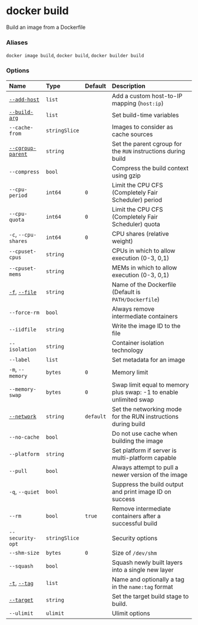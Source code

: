 # docker build

<!---MARKER_GEN_START-->
Build an image from a Dockerfile

### Aliases

`docker image build`, `docker build`, `docker builder build`

### Options

| Name                                                                                                                                                 | Type          | Default   | Description                                                       |
|:-----------------------------------------------------------------------------------------------------------------------------------------------------|:--------------|:----------|:------------------------------------------------------------------|
| [`--add-host`](https://docs.docker.com/reference/cli/docker/buildx/build/#add-host)                                                                  | `list`        |           | Add a custom host-to-IP mapping (`host:ip`)                       |
| [`--build-arg`](https://docs.docker.com/reference/cli/docker/buildx/build/#build-arg)                                                                | `list`        |           | Set build-time variables                                          |
| `--cache-from`                                                                                                                                       | `stringSlice` |           | Images to consider as cache sources                               |
| [`--cgroup-parent`](https://docs.docker.com/reference/cli/docker/buildx/build/#cgroup-parent)                                                        | `string`      |           | Set the parent cgroup for the `RUN` instructions during build     |
| `--compress`                                                                                                                                         | `bool`        |           | Compress the build context using gzip                             |
| `--cpu-period`                                                                                                                                       | `int64`       | `0`       | Limit the CPU CFS (Completely Fair Scheduler) period              |
| `--cpu-quota`                                                                                                                                        | `int64`       | `0`       | Limit the CPU CFS (Completely Fair Scheduler) quota               |
| `-c`, `--cpu-shares`                                                                                                                                 | `int64`       | `0`       | CPU shares (relative weight)                                      |
| `--cpuset-cpus`                                                                                                                                      | `string`      |           | CPUs in which to allow execution (0-3, 0,1)                       |
| `--cpuset-mems`                                                                                                                                      | `string`      |           | MEMs in which to allow execution (0-3, 0,1)                       |
| [`-f`](https://docs.docker.com/reference/cli/docker/buildx/build/#file), [`--file`](https://docs.docker.com/reference/cli/docker/buildx/build/#file) | `string`      |           | Name of the Dockerfile (Default is `PATH/Dockerfile`)             |
| `--force-rm`                                                                                                                                         | `bool`        |           | Always remove intermediate containers                             |
| `--iidfile`                                                                                                                                          | `string`      |           | Write the image ID to the file                                    |
| `--isolation`                                                                                                                                        | `string`      |           | Container isolation technology                                    |
| `--label`                                                                                                                                            | `list`        |           | Set metadata for an image                                         |
| `-m`, `--memory`                                                                                                                                     | `bytes`       | `0`       | Memory limit                                                      |
| `--memory-swap`                                                                                                                                      | `bytes`       | `0`       | Swap limit equal to memory plus swap: -1 to enable unlimited swap |
| [`--network`](https://docs.docker.com/reference/cli/docker/buildx/build/#network)                                                                    | `string`      | `default` | Set the networking mode for the RUN instructions during build     |
| `--no-cache`                                                                                                                                         | `bool`        |           | Do not use cache when building the image                          |
| `--platform`                                                                                                                                         | `string`      |           | Set platform if server is multi-platform capable                  |
| `--pull`                                                                                                                                             | `bool`        |           | Always attempt to pull a newer version of the image               |
| `-q`, `--quiet`                                                                                                                                      | `bool`        |           | Suppress the build output and print image ID on success           |
| `--rm`                                                                                                                                               | `bool`        | `true`    | Remove intermediate containers after a successful build           |
| `--security-opt`                                                                                                                                     | `stringSlice` |           | Security options                                                  |
| `--shm-size`                                                                                                                                         | `bytes`       | `0`       | Size of `/dev/shm`                                                |
| `--squash`                                                                                                                                           | `bool`        |           | Squash newly built layers into a single new layer                 |
| [`-t`](https://docs.docker.com/reference/cli/docker/buildx/build/#tag), [`--tag`](https://docs.docker.com/reference/cli/docker/buildx/build/#tag)    | `list`        |           | Name and optionally a tag in the `name:tag` format                |
| [`--target`](https://docs.docker.com/reference/cli/docker/buildx/build/#target)                                                                      | `string`      |           | Set the target build stage to build.                              |
| `--ulimit`                                                                                                                                           | `ulimit`      |           | Ulimit options                                                    |


<!---MARKER_GEN_END-->

